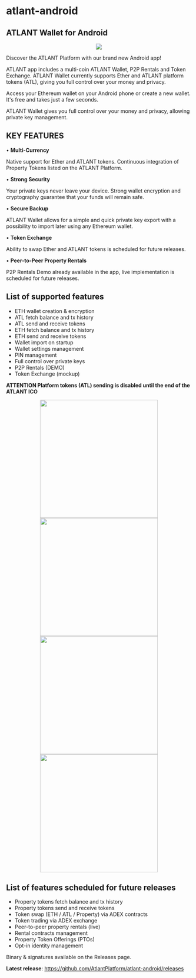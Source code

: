# atlant-android
## ATLANT Wallet for Android

<p align="center">
<img src="https://user-images.githubusercontent.com/12106540/29994000-3d005684-8fce-11e7-97ea-a16a6c607a3f.png" />
</p>

Discover the ATLANT Platform with our brand new Android app!

ATLANT app includes a multi-coin ATLANT Wallet, P2P Rentals and Token Exchange.
ATLANT Wallet currently supports Ether and ATLANT platform tokens (ATL), giving you full control over your money and privacy.

Access your Ethereum wallet on your Android phone or create a new wallet. It's free and takes just a few seconds.

ATLANT Wallet gives you full control over your money and privacy, allowing private key management.


## KEY FEATURES

• **Multi-Currency** 

Native support for Ether and ATLANT tokens. Continuous integration of Property Tokens listed on the ATLANT Platform.

• **Strong Security**

Your private keys never leave your device. Strong wallet encryption and cryptography guarantee that your funds will remain safe.

• **Secure Backup**

ATLANT Wallet allows for a simple and quick private key export with a possibility to import later using any Ethereum wallet.

• **Token Exchange**

Ability to swap Ether and ATLANT tokens is scheduled for future releases.

• **Peer-to-Peer Property Rentals**

P2P Rentals Demo already available in the app, live implementation is scheduled for future releases.


## List of supported features 
* ETH wallet creation & encryption
* ATL fetch balance and tx history
* ATL send and receive tokens
* ETH fetch balance and tx history
* ETH send and receive tokens
* Wallet import on startup
* Wallet settings management
* PIN management
* Full control over private keys
* P2P Rentals (DEMO)
* Token Exchange (mockup)

**ATTENTION Platform tokens (ATL) sending is disabled until the end of the ATLANT ICO**

<p align="center">
<img src="https://user-images.githubusercontent.com/12106540/32139739-4b66a818-bc5b-11e7-9bd4-646929ac78b7.png" width="320" />
<img src="https://user-images.githubusercontent.com/12106540/32139762-cc4fbb9a-bc5b-11e7-9822-cd8a1cc184de.png" width="320" />
<img src="https://user-images.githubusercontent.com/12106540/32139756-94d6dce8-bc5b-11e7-843f-572655662af9.png" width="320" />
<img src="https://user-images.githubusercontent.com/12106540/32139768-e83c2ffa-bc5b-11e7-93bd-8d737ba85ec6.png" width="320" />
</p>

## List of features scheduled for future releases
* Property tokens fetch balance and tx history
* Property tokens send and receive tokens
* Token swap (ETH / ATL / Property) via ADEX contracts
* Token trading via ADEX exchange
* Peer-to-peer property rentals (live)
* Rental contracts management
* Property Token Offerings (PTOs)
* Opt-in identity management

Binary & signatures available on the Releases page.

**Latest release**: https://github.com/AtlantPlatform/atlant-android/releases
